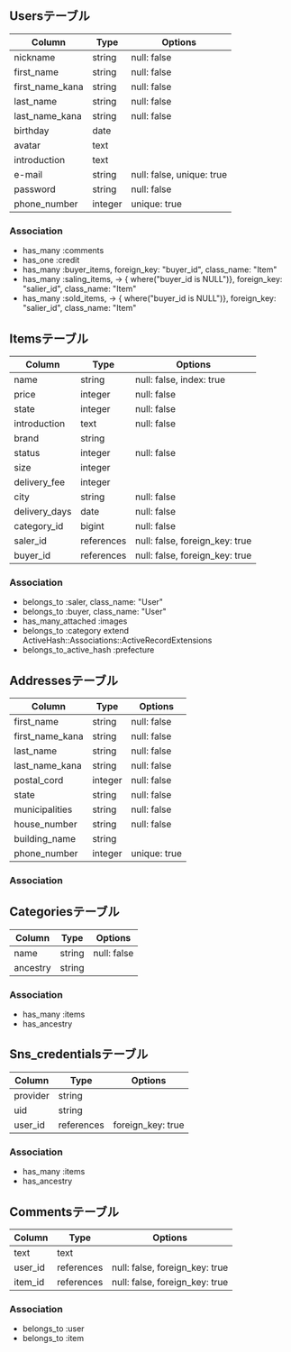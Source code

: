 ## Usersテーブル

|Column|Type|Options|
|------|----|-------|
|nickname|string|null: false|
|first_name|string|null: false|
|first_name_kana|string|null: false|
|last_name|string|null: false|
|last_name_kana|string|null: false|
|birthday|date||
|avatar|text||
|introduction|text||
|e-mail|string|null: false, unique: true|
|password|string|null: false|
|phone_number|integer|unique: true|

### Association
- has_many :comments
- has_one :credit
- has_many :buyer_items, foreign_key: "buyer_id", class_name: "Item"
- has_many :saling_items, -> { where("buyer_id is NULL")}, foreign_key: "salier_id", class_name: "Item"
- has_many :sold_items, -> { where("buyer_id is NULL")}, foreign_key: "salier_id", class_name: "Item"


## Itemsテーブル

|Column|Type|Options|
|------|----|-------|
|name|string|null: false, index: true|
|price|integer|null: false|
|state|integer|null: false|
|introduction|text|null: false|
|brand|string||
|status|integer|null: false|
|size|integer||
|delivery_fee|integer||
|city|string|null: false|
|delivery_days|date|null: false|
|category_id|bigint|null: false|
|saler_id|references|null: false, foreign_key: true|
|buyer_id|references|null: false, foreign_key: true|

### Association
- belongs_to :saler, class_name: "User"
- belongs_to :buyer, class_name: "User"
- has_many_attached :images
- belongs_to :category
extend ActiveHash::Associations::ActiveRecordExtensions  
- belongs_to_active_hash :prefecture


## Addressesテーブル

|Column|Type|Options|
|------|----|-------|
|first_name|string|null: false|
|first_name_kana|string|null: false|
|last_name|string|null: false|
|last_name_kana|string|null: false|
|postal_cord|integer|null: false|
|state|string|null: false|
|municipalities|string|null: false|
|house_number|string|null: false|
|building_name|string||
|phone_number|integer|unique: true|

### Association


## Categoriesテーブル

|Column|Type|Options|
|------|----|-------|
|name|string|null: false|
|ancestry|string||

### Association
- has_many :items
- has_ancestry


## Sns_credentialsテーブル

|Column|Type|Options|
|------|----|-------|
|provider|string||
|uid|string||
|user_id|references|foreign_key: true|

### Association
- has_many :items
- has_ancestry


## Commentsテーブル

|Column|Type|Options|
|------|----|-------|
|text|text||
|user_id|references|null: false, foreign_key: true|
|item_id|references|null: false, foreign_key: true|

### Association
- belongs_to :user
- belongs_to :item

